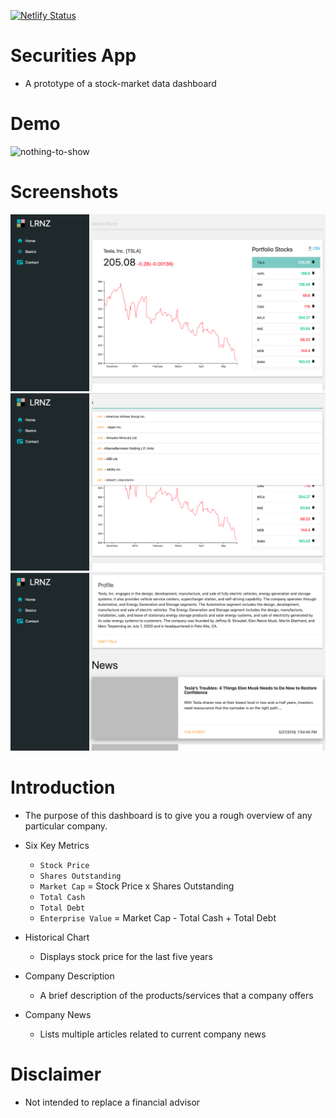 [![Netlify Status](https://api.netlify.com/api/v1/badges/a24fa809-6de4-4170-94b4-2511531425b0/deploy-status)](https://app.netlify.com/sites/lrnztrading/deploys)

# Securities App

- A prototype of a stock-market data dashboard

# Demo

![nothing-to-show](./demos/new-dashboard.gif)

# Screenshots

![nothing-to-show](./demos/main-view.png)
![nothing-to-show](./demos/main-view-search.png)
![nothing-to-show](./demos/main-view-content.png)

# Introduction

- The purpose of this dashboard is to give you a rough overview of any particular company.

- Six Key Metrics

  - `Stock Price`
  - `Shares Outstanding`
  - `Market Cap` = Stock Price x Shares Outstanding
  - `Total Cash`
  - `Total Debt`
  - `Enterprise Value` = Market Cap - Total Cash + Total Debt

- Historical Chart

  - Displays stock price for the last five years

- Company Description

  - A brief description of the products/services that a company offers

- Company News
  - Lists multiple articles related to current company news

# Disclaimer

- Not intended to replace a financial advisor
